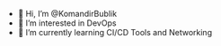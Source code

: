 - 👋 Hi, I’m @KomandirBublik
- 👀 I’m interested in DevOps
- 🌱 I’m currently learning CI/CD Tools and Networking


<!---
KomandirBublik/KomandirBublik is a ✨ special ✨ repository because its `README.md` (this file) appears on your GitHub profile.
You can click the Preview link to take a look at your changes.
--->
